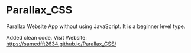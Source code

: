 # Parallax_CSS
Parallax Website App without using JavaScript. It is a beginner level type.

Added clean code.
Visit Website: https://samedfft2634.github.io/Parallax_CSS/

